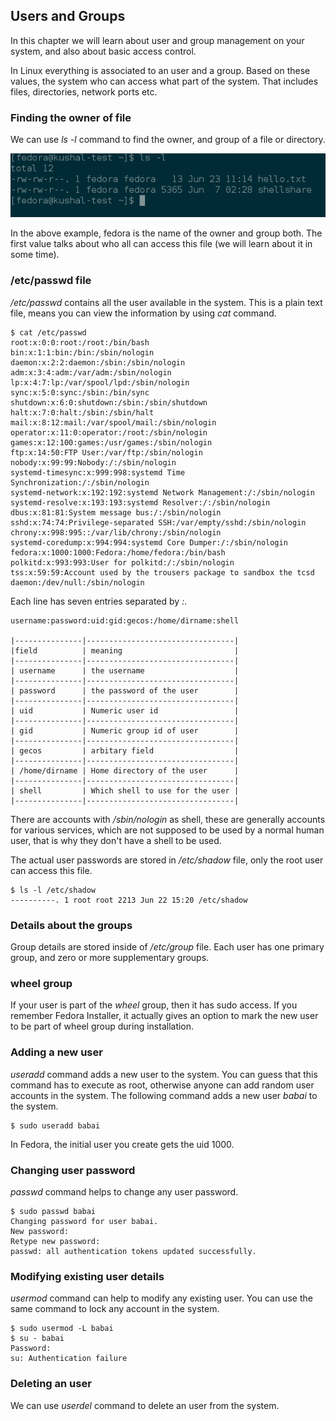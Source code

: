 ## Users and Groups

In this chapter we will learn about user and group management on your
system, and also about basic access control.

In Linux everything is associated to an user and a group. Based on these values, the system who can access what part of the system. That includes files, directories, network ports etc.

### Finding the owner of file

We can use *ls -l* command to find the owner, and group of a file or directory.

![](img/lsl.png)

In the above example, fedora is the name of the owner and group both. The first value talks about who all can access this file (we will learn about it in some time).

### /etc/passwd file

*/etc/passwd* contains all the user available in the system. This is a plain text file, means you can view the information by using *cat* command.

```
$ cat /etc/passwd
root:x:0:0:root:/root:/bin/bash
bin:x:1:1:bin:/bin:/sbin/nologin
daemon:x:2:2:daemon:/sbin:/sbin/nologin
adm:x:3:4:adm:/var/adm:/sbin/nologin
lp:x:4:7:lp:/var/spool/lpd:/sbin/nologin
sync:x:5:0:sync:/sbin:/bin/sync
shutdown:x:6:0:shutdown:/sbin:/sbin/shutdown
halt:x:7:0:halt:/sbin:/sbin/halt
mail:x:8:12:mail:/var/spool/mail:/sbin/nologin
operator:x:11:0:operator:/root:/sbin/nologin
games:x:12:100:games:/usr/games:/sbin/nologin
ftp:x:14:50:FTP User:/var/ftp:/sbin/nologin
nobody:x:99:99:Nobody:/:/sbin/nologin
systemd-timesync:x:999:998:systemd Time Synchronization:/:/sbin/nologin
systemd-network:x:192:192:systemd Network Management:/:/sbin/nologin
systemd-resolve:x:193:193:systemd Resolver:/:/sbin/nologin
dbus:x:81:81:System message bus:/:/sbin/nologin
sshd:x:74:74:Privilege-separated SSH:/var/empty/sshd:/sbin/nologin
chrony:x:998:995::/var/lib/chrony:/sbin/nologin
systemd-coredump:x:994:994:systemd Core Dumper:/:/sbin/nologin
fedora:x:1000:1000:Fedora:/home/fedora:/bin/bash
polkitd:x:993:993:User for polkitd:/:/sbin/nologin
tss:x:59:59:Account used by the trousers package to sandbox the tcsd daemon:/dev/null:/sbin/nologin
```

Each line has seven entries separated by *:*. 

```
username:password:uid:gid:gecos:/home/dirname:shell

|---------------|---------------------------------|
|field          | meaning                         |
|---------------|---------------------------------|
| username      | the username                    |
|---------------|---------------------------------|
| password      | the password of the user        |
|---------------|---------------------------------|
| uid           | Numeric user id                 |
|---------------|---------------------------------|
| gid           | Numeric group id of user        |
|---------------|---------------------------------|
| gecos         | arbitary field                  |
|---------------|---------------------------------|
| /home/dirname | Home directory of the user      |
|---------------|---------------------------------|
| shell         | Which shell to use for the user |
|---------------|---------------------------------|
```

There are accounts with */sbin/nologin* as shell, these are generally
accounts for various services, which are not supposed to be used by a normal human user, that is why they don't have a shell to be used.

The actual user passwords are stored in */etc/shadow* file, only the
root user can access this file.

```
$ ls -l /etc/shadow
----------. 1 root root 2213 Jun 22 15:20 /etc/shadow
```

### Details about the groups

Group details are stored inside of */etc/group* file. Each user has
one primary group, and zero or more supplementary groups.

### wheel group

If your user is part of the *wheel* group, then it has sudo access. If you remember Fedora Installer, it actually gives an option to mark the new user to be part of wheel group during installation.

### Adding a new user

*useradd* command adds a new user to the system. You can guess that this command has to execute as root, otherwise anyone can add random user accounts in the system. The following command adds a new user
*babai* to the system.

```
$ sudo useradd babai
```

In Fedora, the initial user you create gets the uid 1000.

### Changing user password

*passwd* command helps to change any user password.

```
$ sudo passwd babai
Changing password for user babai.
New password: 
Retype new password: 
passwd: all authentication tokens updated successfully.
```

### Modifying existing user details

*usermod* command can help to modify any existing user.
You can use the same command to lock any account in the system.

```
$ sudo usermod -L babai
$ su - babai
Password: 
su: Authentication failure 
```

### Deleting an user

We can use *userdel* command to delete an user from the system.


